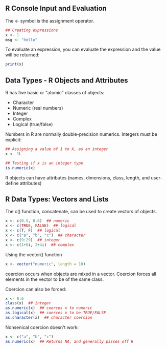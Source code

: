 ## R Console Input and Evaluation

The <- symbol is the assignment operator.

```R
## Creating expressions
x <- 1
msg <- "hello"
```

To evaluate an expression, you can evaluate the expression and the value will be returned:
```R
print(x)
```

## Data Types - R Objects and Attributes
R has five basic or "atomic" classes of objects:
* Character
* Numeric (real numbers)
* Integer
* Complex
* Logical (true/false)

Numbers in R are normally double-precision numerics. Integers must be explicit:
```R
## Assigning a value of 1 to X, as an integer
x <- 1L

## Testing if x is an integer type
is.numeric(x)
```

R objects can have attributes (names, dimensions, class, length, and user-define attributes)

## R Data Types: Vectors and Lists

The c() function, concatenate, can be used to create vectors of objects.
```R
x <- c(0.5, 0.6)  ## numeric
x <- c(TRUE, FALSE)  ## logical
x <- c(T, F)  ## logical
x <- c("a", "b", "c")  ## character
x <- c(9:29)  ## integer
x <- c(1+0i, 2+4i)  ## complex
```

Using the vector() function
```R
x <- vector("numeric", length = 10)
```
coercion occurs when objects are mixed in a vector. Coercion forces all elements in the vector to be of the same class.

Coercion can also be forced:
```R
x <- 0:6
class(x)  ## integer
as.numeric(x)  ## coerces x to numeric
as.logical(x)  ## coerces x to be TRUE/FALSE
as.character(x)  ## character coercion
```
Nonsenical coercion doesn't work:
```R
x <- c("a", "b", "c")
as.numeric(x)  ## Returns NA, and generally pisses off R